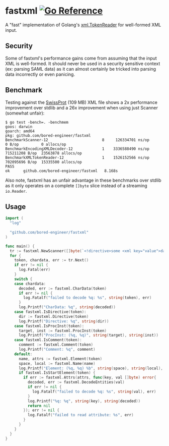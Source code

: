 # fastxml [![Go Reference](https://pkg.go.dev/badge/github.com/bored-engineer/fastxml.svg)](https://pkg.go.dev/github.com/bored-engineer/fastxml)
A "fast" implementation of Golang's [xml.TokenReader](https://godoc.org/encoding/xml#TokenReader) for well-formed XML input. 

## Security
Some of fastxml's performance gains come from assuming that the input XML is well-formed. It should never be used in a security sensitive context (ex: parsing SAML data) as it can almost certainly be tricked into parsing data incorrectly or even panicing. 

## Benchmark
Testing against the [SwissProt](http://aiweb.cs.washington.edu/research/projects/xmltk/xmldata/www/repository.html) (109 MB) XML file shows a 2x performance improvement over stdlib and a 26x improvement when using just Scanner (somewhat unfair):
```
$ go test -bench=. -benchmem
goos: darwin
goarch: amd64
pkg: github.com/bored-engineer/fastxml
BenchmarkScanner-12               	       8	 126334701 ns/op	       0 B/op	       0 allocs/op
BenchmarkEncodingXMLDecoder-12    	       1	3336588490 ns/op	715211208 B/op	23563878 allocs/op
BenchmarkXMLTokenReader-12        	       1	1526152566 ns/op	702095696 B/op	15335500 allocs/op
PASS
ok  	github.com/bored-engineer/fastxml	8.168s
```
Also note, fastxml has an unfair advantage in these benchmarks over stdlib as it only operates on a complete `[]byte` slice instead of a streaming `io.Reader`.

## Usage
```go
import (
  "log"
  
  "github.com/bored-engineer/fastxml"
)

func main() {
  tr := fastxml.NewScanner([]byte(`<!directive>some <xml key="value">data`))
  for {
    token, chardata, err := tr.Next()
    if err != nil {
      log.Fatal(err)
    }
    switch {
    case chardata:
      decoded, err := fastxml.CharData(token)
      if err != nil {
        log.Fatalf("failed to decode %q: %s", string(token), err)
      }
      log.Printf("CharData: %q", string(decoded))
    case fastxml.IsDirective(token):
      dir := fastxml.Directive(token)
      log.Printf("Directive: %q", string(dir))
    case fastxml.IsProcInst(token):
      target, inst := fastxml.ProcInst(token)
      log.Printf("ProcInst: (%q, %q)", string(target), string(inst))
    case fastxml.IsComment(token):
      comment := fastxml.Comment(token)
      log.Printf("Comment: %q", comment)
    default:
      name, attrs := fastxml.Element(token)
      space, local := fastxml.Name(name)
      log.Printf("Element: (%q, %q) %b", string(space), string(local), fastxml.IsSelfClosing(token))
      if fastxml.IsStartElement(token) {
        if err := fastxml.Attrs(attrs, func(key, val []byte) error{
          decoded, err := fastxml.DecodeEntities(val)
          if err != nil {
            log.Fatalf("failed to decode %q: %s", string(val), err)
          }
          log.Printf("%q: %q", string(key), string(decoded))
          return nil
        }); err != nil {
          log.Fatalf("failed to read attribute: %s", err)
        }
      }
    }
  }
}
```
